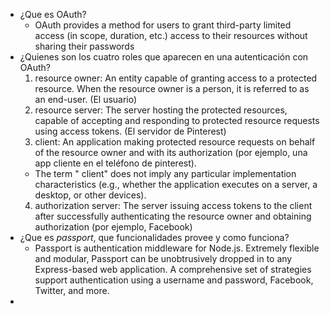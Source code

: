 * ¿Que es OAuth?
  - OAuth provides a method for users to grant third-party limited access (in scope, duration, etc.) access to their resources without sharing their passwords
* ¿Quienes son los cuatro roles que aparecen en una autenticación con OAuth?
  1. resource owner: An entity capable of granting access to a protected resource. When the resource owner is a person, it is referred to as an end-user. (El usuario)
  2. resource server: The server hosting the protected resources, capable of accepting and responding to protected resource requests using access tokens. (El servidor de Pinterest)
  3. client: An application making protected resource requests on behalf of the resource owner and with its authorization (por ejemplo, una app cliente en el teléfono de pinterest).
    - The term " client" does not imply any particular implementation characteristics (e.g., whether the application executes on a server, a desktop, or other devices).
  4. authorization server: The server issuing access tokens to the client after successfully authenticating the resource owner and obtaining authorization (por ejemplo, Facebook)
* ¿Que es *passport*, que funcionalidades provee  y como funciona?
  - Passport is authentication middleware for Node.js. Extremely flexible and modular, Passport can be unobtrusively dropped in to any Express-based web application. A comprehensive set of strategies support authentication using a username and password, Facebook, Twitter, and more.
* 
